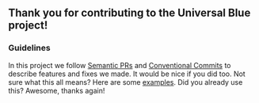 ## Thank you for contributing to the Universal Blue project!
### Guidelines
In this project we follow [Semantic PRs][1] and [Conventional Commits][2] to describe features and fixes we made. It would be nice if you did too. Not sure what this all means? Here are some [examples][3]. Did you already use this? Awesome, thanks again!

[1]: https://github.com/Ezard/semantic-prs
[2]: https://www.conventionalcommits.org/en/v1.0.0/#summary
[3]: https://www.conventionalcommits.org/en/v1.0.0/#examples
